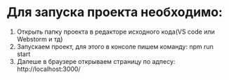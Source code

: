 # Для запуска проекта необходимо:

1) Открыть папку проекта в редакторе исходного кода(VS code или Webstorm и тд)
2) Запускаем проект, для этого в консоле пишем команду: npm run start
3) Далеше в браузере открываем страницу по адпесу: http://localhost:3000/
